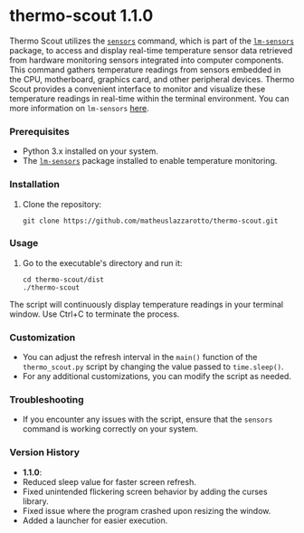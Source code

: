 # thermo-scout 1.1.0
Thermo Scout utilizes the [`sensors`](https://www.commandlinux.com/man-page/man1/sensors.1.html) command, which is part of the [`lm-sensors`](https://github.com/lm-sensors/lm-sensors) package, to access and display real-time temperature sensor data retrieved from hardware monitoring sensors integrated into computer components. This command gathers temperature readings from sensors embedded in the CPU, motherboard, graphics card, and other peripheral devices. Thermo Scout provides a convenient interface to monitor and visualize these temperature readings in real-time within the terminal environment. You can more information on `lm-sensors` [here](https://hwmon.wiki.kernel.org/lm_sensors?s[]=lm-sensors).

### Prerequisites

- Python 3.x installed on your system.
- The [`lm-sensors`](https://github.com/lm-sensors/lm-sensors) package installed to enable temperature monitoring.

### Installation

1. Clone the repository:
   ```
   git clone https://github.com/matheuslazzarotto/thermo-scout.git
   ```
### Usage

1. Go to the executable's directory and run it:
   ```
   cd thermo-scout/dist
   ./thermo-scout
   ```
The script will continuously display temperature readings in your terminal window. Use Ctrl+C to terminate the process.

### Customization

- You can adjust the refresh interval in the `main()` function of the `thermo_scout.py` script by changing the value passed to `time.sleep()`.
- For any additional customizations, you can modify the script as needed.

### Troubleshooting

- If you encounter any issues with the script, ensure that the `sensors` command is working correctly on your system.

### Version History

- **1.1.0**:
- Reduced sleep value for faster screen refresh.
- Fixed unintended flickering screen behavior by adding the curses library.
- Fixed issue where the program crashed upon resizing the window.
- Added a launcher for easier execution.

